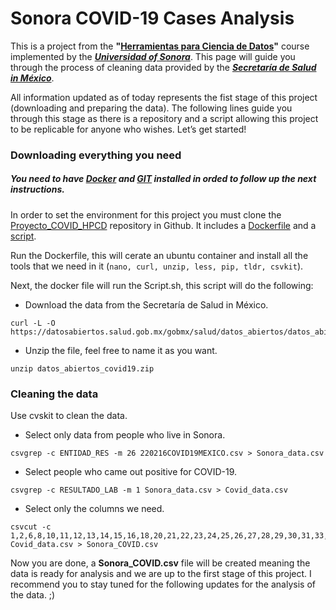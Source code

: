 

# Sonora COVID-19 Cases Analysis

This is a project from the **"[Herramientas para Ciencia de Datos](https://mcd-unison.github.io/curso-hpcd/)"** course implemented by the [***Universidad of Sonora***](https://www.unison.mx/). This page will guide you through the process of cleaning data provided by the [***Secretaría de Salud in México***](https://www.gob.mx/salud/documentos/datos-abiertos-152127). 

All information updated as of today represents the fist stage of this project (downloading and preparing the data). The following lines guide you through this stage as there is a repository and a script allowing this project to be replicable for anyone who wishes.
Let’s get started!





### Downloading everything you need


##### You need to have [Docker](https://www.docker.com/products/docker-desktop) and [GIT](https://git-scm.com/download/win) installed in orded to follow up the next instructions. #####


In order to set the environment for this project you must clone the [Proyecto_COVID_HPCD](https://github.com/MichelleVlza/Proyecto_COVID_HPCD) repository in Github. It includes a [Dockerfile](https://github.com/MichelleVlza/Proyecto_COVID_HPCD/blob/main/MichelleValenzuela.dockerfile) and a [script](https://github.com/MichelleVlza/Proyecto_COVID_HPCD/blob/main/Script.sh).


Run the Dockerfile, this will cerate an ubuntu container and install all the tools that we need in it (`nano, curl, unzip, less, pip, tldr, csvkit`).


Next, the docker file will run the Script.sh, this script will do the following:
  
  
  - Download the data from the Secretaría de Salud in México.
         
```
curl -L -O https://datosabiertos.salud.gob.mx/gobmx/salud/datos_abiertos/datos_abiertos_covid19.zip
```


  - Unzip the file, feel free to name it as you want.
    
 ```
 unzip datos_abiertos_covid19.zip
 ```




### Cleaning the data
Use cvskit to clean the data.
  
  - Select only data from people who live in Sonora.
    
```
csvgrep -c ENTIDAD_RES -m 26 220216COVID19MEXICO.csv > Sonora_data.csv
```

  - Select people who came out positive for COVID-19.
    
```
csvgrep -c RESULTADO_LAB -m 1 Sonora_data.csv > Covid_data.csv
```

  - Select only the columns we need.

```
csvcut -c 1,2,6,8,10,11,12,13,14,15,16,18,20,21,22,23,24,25,26,27,28,29,30,31,33,40 Covid_data.csv > Sonora_COVID.csv
```



Now you are done, a **Sonora_COVID.csv** file will be created meaning the data is ready for analysis and we are up to the first stage of this project. 
I recommend you to stay tuned for the following updates for the analysis of the data. ;)

